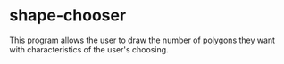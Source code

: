 # shape-chooser
This program allows the user to draw the number of polygons they want with characteristics of the user's choosing. 
